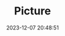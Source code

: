 ---
weight: 1
images:
- /images/edited/42.jpeg
title: Picture
date: 2023-12-07 20:48:51
tags: [luminarneo,work,ilce7m3]
---